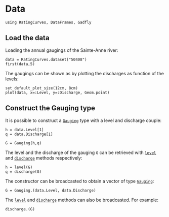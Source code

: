 # Data

```@setup SainteAnne
using RatingCurves, DataFrames, Gadfly
```

## Load the data

Loading the annual gaugings of the Sainte-Anne river:
```@example SainteAnne
data = RatingCurves.dataset("50408")
first(data,5)
```

The gaugings can be shown as by plotting the discharges as function of the levels:
```@example SainteAnne
set_default_plot_size(12cm, 8cm)
plot(data, x=:Level, y=:Discharge, Geom.point)
```

## Construct the Gauging type

It is possible to construct a [`Gauging`](@ref) type with a level and discharge couple:
```@repl SainteAnne
h = data.Level[1]
q = data.Discharge[1]

G = Gauging(h,q)    
```

The level and the discharge of the gauging `G` can be retrieved with [`level`](@ref) and [`discharge`](@ref) methods respectively:
```@replSainteAnne
h = level(G)
q = discharge(G)
```

The constructor can be broadcasted to obtain a vector of type [`Gauging`](@ref):
```@repl SainteAnne
G = Gauging.(data.Level, data.Discharge)
```

The [`level`](@ref) and [`discharge`](@ref) methods can also be broadcasted. For example:
```@repl SainteAnne
discharge.(G)
```